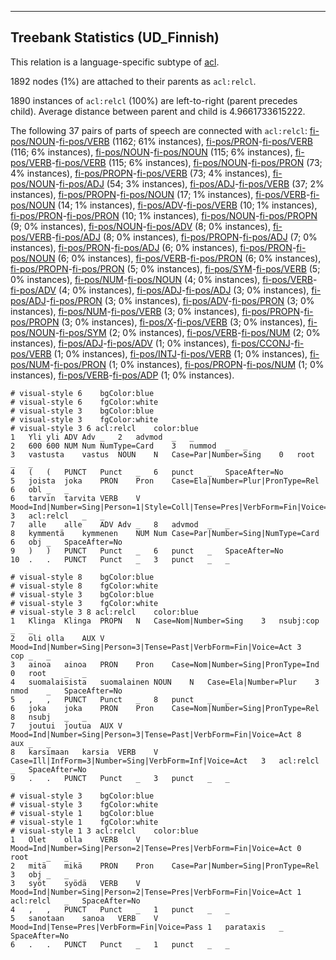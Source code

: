 

--------------------------------------------------------------------------------

## Treebank Statistics (UD_Finnish)

This relation is a language-specific subtype of [acl]().

1892 nodes (1%) are attached to their parents as `acl:relcl`.

1890 instances of `acl:relcl` (100%) are left-to-right (parent precedes child).
Average distance between parent and child is 4.9661733615222.

The following 37 pairs of parts of speech are connected with `acl:relcl`: [fi-pos/NOUN]()-[fi-pos/VERB]() (1162; 61% instances), [fi-pos/PRON]()-[fi-pos/VERB]() (116; 6% instances), [fi-pos/NOUN]()-[fi-pos/NOUN]() (115; 6% instances), [fi-pos/VERB]()-[fi-pos/VERB]() (115; 6% instances), [fi-pos/NOUN]()-[fi-pos/PRON]() (73; 4% instances), [fi-pos/PROPN]()-[fi-pos/VERB]() (73; 4% instances), [fi-pos/NOUN]()-[fi-pos/ADJ]() (54; 3% instances), [fi-pos/ADJ]()-[fi-pos/VERB]() (37; 2% instances), [fi-pos/PROPN]()-[fi-pos/NOUN]() (17; 1% instances), [fi-pos/VERB]()-[fi-pos/NOUN]() (14; 1% instances), [fi-pos/ADV]()-[fi-pos/VERB]() (10; 1% instances), [fi-pos/PRON]()-[fi-pos/PRON]() (10; 1% instances), [fi-pos/NOUN]()-[fi-pos/PROPN]() (9; 0% instances), [fi-pos/NOUN]()-[fi-pos/ADV]() (8; 0% instances), [fi-pos/VERB]()-[fi-pos/ADJ]() (8; 0% instances), [fi-pos/PROPN]()-[fi-pos/ADJ]() (7; 0% instances), [fi-pos/PRON]()-[fi-pos/ADJ]() (6; 0% instances), [fi-pos/PRON]()-[fi-pos/NOUN]() (6; 0% instances), [fi-pos/VERB]()-[fi-pos/PRON]() (6; 0% instances), [fi-pos/PROPN]()-[fi-pos/PRON]() (5; 0% instances), [fi-pos/SYM]()-[fi-pos/VERB]() (5; 0% instances), [fi-pos/NUM]()-[fi-pos/NOUN]() (4; 0% instances), [fi-pos/VERB]()-[fi-pos/ADV]() (4; 0% instances), [fi-pos/ADJ]()-[fi-pos/ADJ]() (3; 0% instances), [fi-pos/ADJ]()-[fi-pos/PRON]() (3; 0% instances), [fi-pos/ADV]()-[fi-pos/PRON]() (3; 0% instances), [fi-pos/NUM]()-[fi-pos/VERB]() (3; 0% instances), [fi-pos/PROPN]()-[fi-pos/PROPN]() (3; 0% instances), [fi-pos/X]()-[fi-pos/VERB]() (3; 0% instances), [fi-pos/NOUN]()-[fi-pos/SYM]() (2; 0% instances), [fi-pos/VERB]()-[fi-pos/NUM]() (2; 0% instances), [fi-pos/ADJ]()-[fi-pos/ADV]() (1; 0% instances), [fi-pos/CCONJ]()-[fi-pos/VERB]() (1; 0% instances), [fi-pos/INTJ]()-[fi-pos/VERB]() (1; 0% instances), [fi-pos/NUM]()-[fi-pos/PRON]() (1; 0% instances), [fi-pos/PROPN]()-[fi-pos/NUM]() (1; 0% instances), [fi-pos/VERB]()-[fi-pos/ADP]() (1; 0% instances).


~~~ conllu
# visual-style 6	bgColor:blue
# visual-style 6	fgColor:white
# visual-style 3	bgColor:blue
# visual-style 3	fgColor:white
# visual-style 3 6 acl:relcl	color:blue
1	Yli	yli	ADV	Adv	_	2	advmod	_	_
2	600	600	NUM	Num	NumType=Card	3	nummod	_	_
3	vastusta	vastus	NOUN	N	Case=Par|Number=Sing	0	root	_	_
4	(	(	PUNCT	Punct	_	6	punct	_	SpaceAfter=No
5	joista	joka	PRON	Pron	Case=Ela|Number=Plur|PronType=Rel	6	obl	_	_
6	tarvin	tarvita	VERB	V	Mood=Ind|Number=Sing|Person=1|Style=Coll|Tense=Pres|VerbForm=Fin|Voice=Act	3	acl:relcl	_	_
7	alle	alle	ADV	Adv	_	8	advmod	_	_
8	kymmentä	kymmenen	NUM	Num	Case=Par|Number=Sing|NumType=Card	6	obj	_	SpaceAfter=No
9	)	)	PUNCT	Punct	_	6	punct	_	SpaceAfter=No
10	.	.	PUNCT	Punct	_	3	punct	_	_

~~~


~~~ conllu
# visual-style 8	bgColor:blue
# visual-style 8	fgColor:white
# visual-style 3	bgColor:blue
# visual-style 3	fgColor:white
# visual-style 3 8 acl:relcl	color:blue
1	Klinga	Klinga	PROPN	N	Case=Nom|Number=Sing	3	nsubj:cop	_	_
2	oli	olla	AUX	V	Mood=Ind|Number=Sing|Person=3|Tense=Past|VerbForm=Fin|Voice=Act	3	cop	_	_
3	ainoa	ainoa	PRON	Pron	Case=Nom|Number=Sing|PronType=Ind	0	root	_	_
4	suomalaisista	suomalainen	NOUN	N	Case=Ela|Number=Plur	3	nmod	_	SpaceAfter=No
5	,	,	PUNCT	Punct	_	8	punct	_	_
6	joka	joka	PRON	Pron	Case=Nom|Number=Sing|PronType=Rel	8	nsubj	_	_
7	joutui	joutua	AUX	V	Mood=Ind|Number=Sing|Person=3|Tense=Past|VerbForm=Fin|Voice=Act	8	aux	_	_
8	karsimaan	karsia	VERB	V	Case=Ill|InfForm=3|Number=Sing|VerbForm=Inf|Voice=Act	3	acl:relcl	_	SpaceAfter=No
9	.	.	PUNCT	Punct	_	3	punct	_	_

~~~


~~~ conllu
# visual-style 3	bgColor:blue
# visual-style 3	fgColor:white
# visual-style 1	bgColor:blue
# visual-style 1	fgColor:white
# visual-style 1 3 acl:relcl	color:blue
1	Olet	olla	VERB	V	Mood=Ind|Number=Sing|Person=2|Tense=Pres|VerbForm=Fin|Voice=Act	0	root	_	_
2	mitä	mikä	PRON	Pron	Case=Par|Number=Sing|PronType=Rel	3	obj	_	_
3	syöt	syödä	VERB	V	Mood=Ind|Number=Sing|Person=2|Tense=Pres|VerbForm=Fin|Voice=Act	1	acl:relcl	_	SpaceAfter=No
4	,	,	PUNCT	Punct	_	1	punct	_	_
5	sanotaan	sanoa	VERB	V	Mood=Ind|Tense=Pres|VerbForm=Fin|Voice=Pass	1	parataxis	_	SpaceAfter=No
6	.	.	PUNCT	Punct	_	1	punct	_	_

~~~



